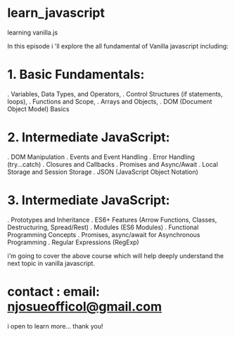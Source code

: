 # learn_javascript
learning vanilla.js

In this episode i 'll explore the all fundamental of Vanilla javascript
including:

# 1. Basic Fundamentals:
. Variables, Data Types, and Operators,
. Control Structures (if statements, loops),
. Functions and Scope,
. Arrays and Objects,
. DOM (Document Object Model) Basics

# 2. Intermediate JavaScript:
. DOM Manipulation
. Events and Event Handling
. Error Handling (try...catch)
. Closures and Callbacks
. Promises and Async/Await
. Local Storage and Session Storage
. JSON (JavaScript Object Notation)

# 3. Intermediate JavaScript:
. Prototypes and Inheritance
. ES6+ Features (Arrow Functions, Classes, Destructuring, Spread/Rest)
. Modules (ES6 Modules)
. Functional Programming Concepts
. Promises, async/await for Asynchronous Programming
. Regular Expressions (RegExp)

i'm going to cover the above course which will help deeply understand the next topic in
vanilla javascript.

# contact : email: njosueofficol@gmail.com
i open to learn more... thank you!

